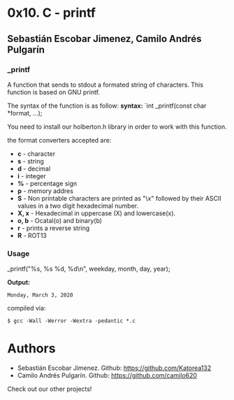# 0x10. C - printf
## Sebastián Escobar Jimenez, Camilo Andrés Pulgarín
### _printf
A function that sends to stdout a formated string of characters. This function is based on GNU printf.

The syntax of the function is as follow: 
**syntax:** `int _printf(const char *format, ...);

You need to install our holberton.h library in order to work with this function.

the format converters accepted are:

- **c** - character
- **s** - string
- **d** - decimal
- **i** - integer
- **%** - percentage sign
- **p** - memory addres
- **S** - Non printable characters are printed as "\x" followed by their ASCII values in a two digit hexadecimal number.
- **X, x** - Hexadecimal in uppercase (X) and lowercase(x).
- **o, b** - Ocatal(o) and binary(b)
- **r** - prints a reverse string
- **R** - ROT13

### Usage

_printf("%s, %s %d, %d\n", weekday, month, day, year);

**Output:**

`Monday, March 3, 2020`

compiled via:
```
$ gcc -Wall -Werror -Wextra -pedantic *.c
```
# Authors

- Sebastián Escobar Jimenez. Github: https://github.com/Katorea132
- Camilo Andrés Pulgarín. Github: https://github.com/camilo620

Check out our other projects!
